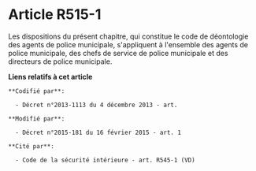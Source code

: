 # Article R515-1

Les dispositions du présent chapitre, qui constitue le code de déontologie des agents de police municipale, s'appliquent à
l'ensemble des agents de police municipale, des chefs de service de police municipale et des directeurs de police municipale.

**Liens relatifs à cet article**

	**Codifié par**:

	  - Décret n°2013-1113 du 4 décembre 2013 - art.

	**Modifié par**:

	  - Décret n°2015-181 du 16 février 2015 - art. 1

	**Cité par**:

	  - Code de la sécurité intérieure - art. R545-1 (VD)
